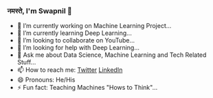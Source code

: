 ### नमस्ते, I'm Swapnil 👋


- 🔭 I’m currently working on Machine Learning Project...
- 🌱 I’m currently learning Deep Learning...
- 👯 I’m looking to collaborate on YouTube...
- 🤔 I’m looking for help with Deep Learning...
- 💬 Ask me about Data Science, Machine Learning and Tech Related Stuff...
- 📫 How to reach me: [Twitter](https://twitter.com/swapnil_1_618) [LinkedIn](https://www.linkedin.com/in/swapnil-bhange-92711612b/)
- 😄 Pronouns: He/His
- ⚡ Fun fact: Teaching Machines "Hows to Think"...

